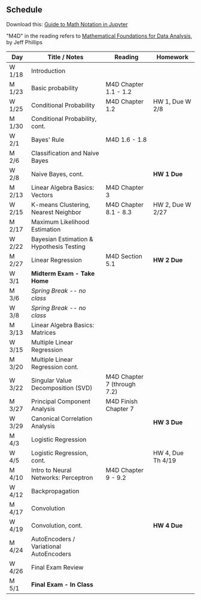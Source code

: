 ## Schedule

Download this: [Guide to Math Notation in Jupyter](examples/MathNotationGuide.ipynb)

"M4D" in the reading refers to [Mathematical Foundations for Data Analysis](http://www.cs.utah.edu/~jeffp/M4D/M4D.html), by Jeff Phillips

| Day     | Title / Notes                                                      | Reading         | Homework                                   |
|---------|--------------------------------------------------------------------|-----------------|--------------------------------------------|
| W 1/18 | Introduction                      |                 |                                            |
| M 1/23 | Basic probability            | M4D Chapter 1.1 - 1.2 |                                      |
| W 1/25 | Conditional Probability | M4D Chapter 1.2 | HW 1, Due W 2/8|
| M 1/30 | Conditional Probability, cont. |      |                             |
| W 2/1  | Bayes' Rule                       | M4D 1.6 - 1.8   |                                            |
| M 2/6  | Classification and Naive Bayes |           |           |
| W 2/8  | Naive Bayes, cont.                                  |                 | **HW 1 Due**  |
| M 2/13 | Linear Algebra Basics: Vectors | M4D Chapter 3 |   |
| W 2/15 | K-means Clustering, Nearest Neighbor| M4D Chapter 8.1 - 8.3  | HW 2, Due W 2/27 |
| M 2/17 | Maximum Likelihood Estimation|  |  |
| W 2/22 | Bayesian Estimation & Hypothesis Testing | |  |
| M 2/27 | Linear Regression| M4D Section 5.1 | **HW 2 Due** |
| W 3/1  | **Midterm Exam - Take Home**  |   |    |
| M 3/6  | *Spring Break -- no class* | | |
| W 3/8  | *Spring Break -- no class* | | |
| M 3/13 | Linear Algebra Basics: Matrices |   |   | 
| W 3/15 | Multiple Linear Regression  |   |  | HW 3, Due W 3/29 |
| M 3/20 | Multiple Linear Regression cont. |         |  |
| W 3/22 | Singular Value Decomposition (SVD) | M4D Chapter 7 (through 7.2) |   |
| M 3/27 | Principal Component Analysis | M4D Finish Chapter 7 |  |
| W 3/29 | Canonical Correlation Analysis |  | **HW 3 Due** |
| M 4/3  | Logistic Regression |  |  |
| W 4/5  | Logistic Regression, cont. |         | HW 4, Due Th 4/19 |
| M 4/10 | Intro to Neural Networks: Perceptron| M4D Chapter 9 - 9.2  |        |
| W 4/12 | Backpropagation |         |    |
| M 4/17 | Convolution |         |  |
| W 4/19 | Convolution, cont. |  |**HW 4 Due** |
| M 4/24 | AutoEncoders / Variational AutoEncoders |    |   |
| W 4/26 | Final Exam Review |   |   |
| M 5/1  | **Final Exam - In Class** |   |   |
